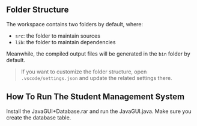 ## Folder Structure

The workspace contains two folders by default, where:

- `src`: the folder to maintain sources
- `lib`: the folder to maintain dependencies

Meanwhile, the compiled output files will be generated in the `bin` folder by default.

> If you want to customize the folder structure, open `.vscode/settings.json` and update the related settings there.

## How To Run The Student Management System

Install the JavaGUI+Database.rar and run the JavaGUI.java. Make sure you create the database table.
